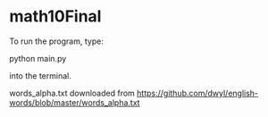 # math10Final

To run the program, type:

python main.py

into the terminal.

words_alpha.txt downloaded from https://github.com/dwyl/english-words/blob/master/words_alpha.txt
